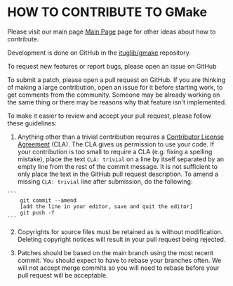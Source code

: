 HOW TO CONTRIBUTE TO GMake
============================

Please visit our main page [Main Page][mp] page for other ideas about how to contribute.

  [mp]: https://ituglib.connect-community.org/apps/Ituglib/

Development is done on GitHub in the [ituglib/gmake][gh] repository.

  [gh]: https://github.com/ituglib/gmake

To request new features or report bugs, please open an issue on GitHub

To submit a patch, please open a pull request on GitHub.  If you are thinking
of making a large contribution, open an issue for it before starting work,
to get comments from the community.  Someone may be already working on
the same thing or there may be reasons why that feature isn't implemented.

To make it easier to review and accept your pull request, please follow these
guidelines:

 1. Anything other than a trivial contribution requires a [Contributor License Agreement][cla] (CLA).
    The CLA gives us permission to use your code.
    If your contribution is too small to require a CLA (e.g. fixing a spelling
    mistake), place the text `CLA: trivial` on a line by itself separated by
    an empty line from the rest of the commit message. It is not sufficient to
    only place the text in the GitHub pull request description.
    To amend a missing `CLA: trivial` line after submission, do the following:

  [cla]: policies/cla.md

    ```
        git commit --amend
        [add the line in your editor, save and quit the editor]
        git push -f
    ```

 2. Copyrights for source files must be retained as is without modification. Deleting
    copyright notices will result in your pull request being rejected.

 3. Patches should be based on the main branch using the most recent commit. You
    should expect to have to rebase your branches often. We will not accept
    merge commits so you will need to rebase before your pull request will be
    acceptable.
